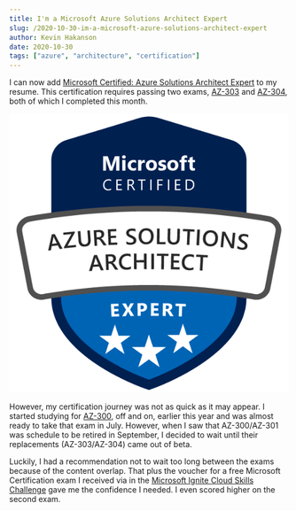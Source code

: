 ```yaml
---
title: I'm a Microsoft Azure Solutions Architect Expert
slug: /2020-10-30-im-a-microsoft-azure-solutions-architect-expert
author: Kevin Hakanson
date: 2020-10-30
tags: ["azure", "architecture", "certification"]
---
```


I can now add [Microsoft Certified: Azure Solutions Architect Expert](https://www.youracclaim.com/earner/earned/badge/fc68e9e7-e271-429a-b3c9-e68205b1f250) to my resume.  This certification requires passing two exams, [AZ-303](https://docs.microsoft.com/en-us/learn/certifications/exams/az-303) and [AZ-304](https://docs.microsoft.com/en-us/learn/certifications/exams/az-304), both of which I completed this month.

![Microsoft Certified: Azure Solutions Architect Expert](images/azure-solutions-architect-expert-600x600.png)

However, my certification journey was not as quick as it may appear.  I started studying for [AZ-300](https://docs.microsoft.com/en-us/learn/certifications/exams/az-300), off and on, earlier this year and was almost ready to take that exam in July.  However, when I saw that AZ-300/AZ-301 was schedule to be retired in September, I decided to wait until their replacements (AZ-303/AZ-304) came out of beta.

Luckily, I had a recommendation not to wait too long between the exams because of the content overlap.  That plus the voucher for a free Microsoft Certification exam I received via in the [Microsoft Ignite Cloud Skills Challenge](https://csc.docs.microsoft.com/ignite/registration) gave me the confidence I needed. I even scored higher on the second exam.
